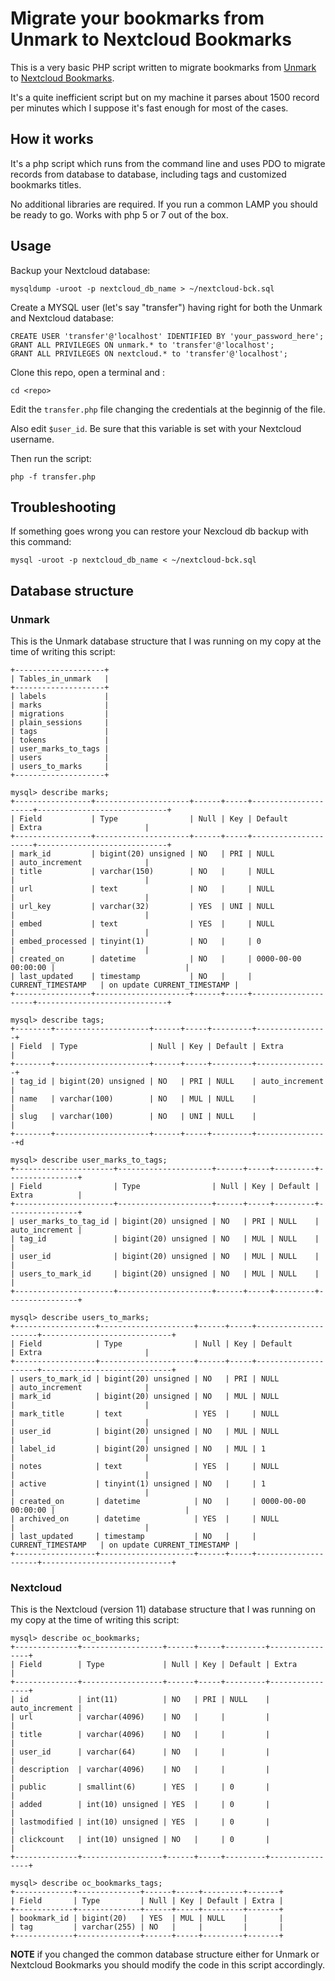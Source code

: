 # Migrate your bookmarks from Unmark to Nextcloud Bookmarks

This is a very basic PHP script written to migrate bookmarks from [Unmark](https://github.com/plainmade/unmark) to [Nextcloud Bookmarks](https://github.com/nextcloud/bookmarks).

It's a quite inefficient script but on my machine it parses about 1500 record per minutes which I suppose it's fast enough for most of the cases.

## How it works

It's a php script which runs from the command line and uses PDO to migrate records from database to database, including tags and customized bookmarks titles.

No additional libraries are required. If you run a common LAMP you should be ready to go. Works with php 5 or 7 out of the box.

## Usage

Backup your Nextcloud database:

	mysqldump -uroot -p nextcloud_db_name > ~/nextcloud-bck.sql

Create a MYSQL user (let's say "transfer") having right for both the Unmark and Nextcloud database:
	
	CREATE USER 'transfer'@'localhost' IDENTIFIED BY 'your_password_here';
	GRANT ALL PRIVILEGES ON unmark.* to 'transfer'@'localhost';
	GRANT ALL PRIVILEGES ON nextcloud.* to 'transfer'@'localhost';

Clone this repo, open a terminal and :
	
	cd <repo>

Edit the `transfer.php` file changing the credentials at the beginnig of the file.

Also edit `$user_id`. Be sure that this variable is set with your Nextcloud username.

Then run the script:

	php -f transfer.php

## Troubleshooting

If something goes wrong you can restore your Nexcloud db backup with this command:

	mysql -uroot -p nextcloud_db_name < ~/nextcloud-bck.sql

## Database structure

### Unmark

This is the Unmark database structure that I was running on my copy at the time of writing this script:

	+--------------------+
	| Tables_in_unmark   |
	+--------------------+
	| labels             |
	| marks              |
	| migrations         |
	| plain_sessions     |
	| tags               |
	| tokens             |
	| user_marks_to_tags |
	| users              |
	| users_to_marks     |
	+--------------------+

	mysql> describe marks;
	+-----------------+---------------------+------+-----+---------------------+-----------------------------+
	| Field           | Type                | Null | Key | Default             | Extra                       |
	+-----------------+---------------------+------+-----+---------------------+-----------------------------+
	| mark_id         | bigint(20) unsigned | NO   | PRI | NULL                | auto_increment              |
	| title           | varchar(150)        | NO   |     | NULL                |                             |
	| url             | text                | NO   |     | NULL                |                             |
	| url_key         | varchar(32)         | YES  | UNI | NULL                |                             |
	| embed           | text                | YES  |     | NULL                |                             |
	| embed_processed | tinyint(1)          | NO   |     | 0                   |                             |
	| created_on      | datetime            | NO   |     | 0000-00-00 00:00:00 |                             |
	| last_updated    | timestamp           | NO   |     | CURRENT_TIMESTAMP   | on update CURRENT_TIMESTAMP |
	+-----------------+---------------------+------+-----+---------------------+-----------------------------+

	mysql> describe tags;
	+--------+---------------------+------+-----+---------+----------------+
	| Field  | Type                | Null | Key | Default | Extra          |
	+--------+---------------------+------+-----+---------+----------------+
	| tag_id | bigint(20) unsigned | NO   | PRI | NULL    | auto_increment |
	| name   | varchar(100)        | NO   | MUL | NULL    |                |
	| slug   | varchar(100)        | NO   | UNI | NULL    |                |
	+--------+---------------------+------+-----+---------+----------------+d

	mysql> describe user_marks_to_tags;
	+----------------------+---------------------+------+-----+---------+----------------+
	| Field                | Type                | Null | Key | Default | Extra          |
	+----------------------+---------------------+------+-----+---------+----------------+
	| user_marks_to_tag_id | bigint(20) unsigned | NO   | PRI | NULL    | auto_increment |
	| tag_id               | bigint(20) unsigned | NO   | MUL | NULL    |                |
	| user_id              | bigint(20) unsigned | NO   | MUL | NULL    |                |
	| users_to_mark_id     | bigint(20) unsigned | NO   | MUL | NULL    |                |
	+----------------------+---------------------+------+-----+---------+----------------+

	mysql> describe users_to_marks;
	+------------------+---------------------+------+-----+---------------------+-----------------------------+
	| Field            | Type                | Null | Key | Default             | Extra                       |
	+------------------+---------------------+------+-----+---------------------+-----------------------------+
	| users_to_mark_id | bigint(20) unsigned | NO   | PRI | NULL                | auto_increment              |
	| mark_id          | bigint(20) unsigned | NO   | MUL | NULL                |                             |
	| mark_title       | text                | YES  |     | NULL                |                             |
	| user_id          | bigint(20) unsigned | NO   | MUL | NULL                |                             |
	| label_id         | bigint(20) unsigned | NO   | MUL | 1                   |                             |
	| notes            | text                | YES  |     | NULL                |                             |
	| active           | tinyint(1) unsigned | NO   |     | 1                   |                             |
	| created_on       | datetime            | NO   |     | 0000-00-00 00:00:00 |                             |
	| archived_on      | datetime            | YES  |     | NULL                |                             |
	| last_updated     | timestamp           | NO   |     | CURRENT_TIMESTAMP   | on update CURRENT_TIMESTAMP |
	+------------------+---------------------+------+-----+---------------------+-----------------------------+


### Nextcloud

This is the Nextcloud (version 11) database structure that I was running on my copy at the time of writing this script:

	mysql> describe oc_bookmarks;
	+--------------+------------------+------+-----+---------+----------------+
	| Field        | Type             | Null | Key | Default | Extra          |
	+--------------+------------------+------+-----+---------+----------------+
	| id           | int(11)          | NO   | PRI | NULL    | auto_increment |
	| url          | varchar(4096)    | NO   |     |         |                |
	| title        | varchar(4096)    | NO   |     |         |                |
	| user_id      | varchar(64)      | NO   |     |         |                |
	| description  | varchar(4096)    | NO   |     |         |                |
	| public       | smallint(6)      | YES  |     | 0       |                |
	| added        | int(10) unsigned | YES  |     | 0       |                |
	| lastmodified | int(10) unsigned | YES  |     | 0       |                |
	| clickcount   | int(10) unsigned | NO   |     | 0       |                |
	+--------------+------------------+------+-----+---------+----------------+

	mysql> describe oc_bookmarks_tags;
	+-------------+--------------+------+-----+---------+-------+
	| Field       | Type         | Null | Key | Default | Extra |
	+-------------+--------------+------+-----+---------+-------+
	| bookmark_id | bigint(20)   | YES  | MUL | NULL    |       |
	| tag         | varchar(255) | NO   |     |         |       |
	+-------------+--------------+------+-----+---------+-------+


**NOTE** if you changed the common database structure either for Unmark or Nextcloud Bookmarks you should modify the code in this script accordingly.